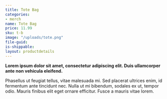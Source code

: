 ```yaml
---
title: Tote Bag
categories:
- merch
name: Tote Bag
price: 11.99
sku: t-b
image: "/uploads/tote.png"
file-guid: 
is-shippable:
layout: productdetails
---
```


**Lorem ipsum dolor sit amet, consectetur adipiscing elit. Duis ullamcorper ante non vehicula eleifend.**

Phasellus ut feugiat tellus, vitae malesuada mi. Sed placerat ultrices enim, id fermentum ante tincidunt nec.
Nulla ut mi bibendum, sodales ex ut, tempor odio. Mauris finibus elit eget ornare efficitur. Fusce a mauris vitae lorem.